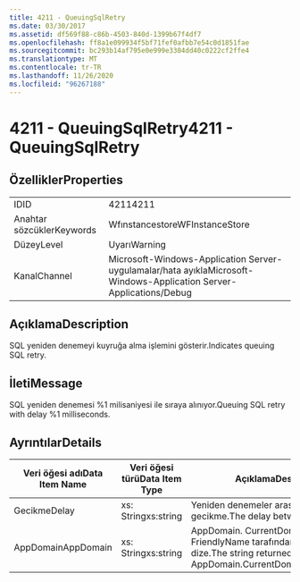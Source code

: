 ```yaml
---
title: 4211 - QueuingSqlRetry
ms.date: 03/30/2017
ms.assetid: df569f88-c86b-4503-840d-1399b67f4df7
ms.openlocfilehash: ff8a1e099934f5bf71fef0afbb7e54c0d1851fae
ms.sourcegitcommit: bc293b14af795e0e999e3304dd40c0222cf2ffe4
ms.translationtype: MT
ms.contentlocale: tr-TR
ms.lasthandoff: 11/26/2020
ms.locfileid: "96267188"
---
```

# <a name="4211---queuingsqlretry"></a><span data-ttu-id="8de90-102">4211 - QueuingSqlRetry</span><span class="sxs-lookup"><span data-stu-id="8de90-102">4211 - QueuingSqlRetry</span></span>

## <a name="properties"></a><span data-ttu-id="8de90-103">Özellikler</span><span class="sxs-lookup"><span data-stu-id="8de90-103">Properties</span></span>  
  
|||  
|-|-|  
|<span data-ttu-id="8de90-104">ID</span><span class="sxs-lookup"><span data-stu-id="8de90-104">ID</span></span>|<span data-ttu-id="8de90-105">4211</span><span class="sxs-lookup"><span data-stu-id="8de90-105">4211</span></span>|  
|<span data-ttu-id="8de90-106">Anahtar sözcükler</span><span class="sxs-lookup"><span data-stu-id="8de90-106">Keywords</span></span>|<span data-ttu-id="8de90-107">Wfınstancestore</span><span class="sxs-lookup"><span data-stu-id="8de90-107">WFInstanceStore</span></span>|  
|<span data-ttu-id="8de90-108">Düzey</span><span class="sxs-lookup"><span data-stu-id="8de90-108">Level</span></span>|<span data-ttu-id="8de90-109">Uyarı</span><span class="sxs-lookup"><span data-stu-id="8de90-109">Warning</span></span>|  
|<span data-ttu-id="8de90-110">Kanal</span><span class="sxs-lookup"><span data-stu-id="8de90-110">Channel</span></span>|<span data-ttu-id="8de90-111">Microsoft-Windows-Application Server-uygulamalar/hata ayıkla</span><span class="sxs-lookup"><span data-stu-id="8de90-111">Microsoft-Windows-Application Server-Applications/Debug</span></span>|  
  
## <a name="description"></a><span data-ttu-id="8de90-112">Açıklama</span><span class="sxs-lookup"><span data-stu-id="8de90-112">Description</span></span>  

 <span data-ttu-id="8de90-113">SQL yeniden denemeyi kuyruğa alma işlemini gösterir.</span><span class="sxs-lookup"><span data-stu-id="8de90-113">Indicates queuing SQL retry.</span></span>  
  
## <a name="message"></a><span data-ttu-id="8de90-114">İleti</span><span class="sxs-lookup"><span data-stu-id="8de90-114">Message</span></span>  

 <span data-ttu-id="8de90-115">SQL yeniden denemesi %1 milisaniyesi ile sıraya alınıyor.</span><span class="sxs-lookup"><span data-stu-id="8de90-115">Queuing SQL retry with delay %1 milliseconds.</span></span>  
  
## <a name="details"></a><span data-ttu-id="8de90-116">Ayrıntılar</span><span class="sxs-lookup"><span data-stu-id="8de90-116">Details</span></span>  
  
|<span data-ttu-id="8de90-117">Veri öğesi adı</span><span class="sxs-lookup"><span data-stu-id="8de90-117">Data Item Name</span></span>|<span data-ttu-id="8de90-118">Veri öğesi türü</span><span class="sxs-lookup"><span data-stu-id="8de90-118">Data Item Type</span></span>|<span data-ttu-id="8de90-119">Açıklama</span><span class="sxs-lookup"><span data-stu-id="8de90-119">Description</span></span>|  
|--------------------|--------------------|-----------------|  
|<span data-ttu-id="8de90-120">Gecikme</span><span class="sxs-lookup"><span data-stu-id="8de90-120">Delay</span></span>|<span data-ttu-id="8de90-121">xs: String</span><span class="sxs-lookup"><span data-stu-id="8de90-121">xs:string</span></span>|<span data-ttu-id="8de90-122">Yeniden denemeler arasındaki gecikme.</span><span class="sxs-lookup"><span data-stu-id="8de90-122">The delay between retries.</span></span>|  
|<span data-ttu-id="8de90-123">AppDomain</span><span class="sxs-lookup"><span data-stu-id="8de90-123">AppDomain</span></span>|<span data-ttu-id="8de90-124">xs: String</span><span class="sxs-lookup"><span data-stu-id="8de90-124">xs:string</span></span>|<span data-ttu-id="8de90-125">AppDomain. CurrentDomain. FriendlyName tarafından döndürülen dize.</span><span class="sxs-lookup"><span data-stu-id="8de90-125">The string returned by AppDomain.CurrentDomain.FriendlyName.</span></span>|
